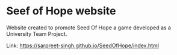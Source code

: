 # Seef of Hope website
Website created to promote Seed Of Hope a game developed as a University Team Project.

Link: https://sarpreet-singh.github.io/SeedOfHope/index.html
